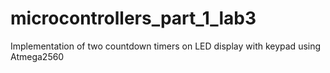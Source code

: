 # microcontrollers_part_1_lab3

Implementation of two countdown timers on LED display with keypad using Atmega2560
